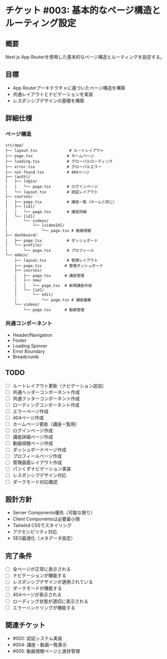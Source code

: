 # チケット #003: 基本的なページ構造とルーティング設定

## 概要
Next.js App Routerを使用した基本的なページ構造とルーティングを設定する。

## 目標
- App Routerアーキテクチャに基づいたページ構造を構築
- 共通レイアウトとナビゲーションを実装
- レスポンシブデザインの基礎を構築

## 詳細仕様

### ページ構造
```
src/app/
├── layout.tsx              # ルートレイアウト
├── page.tsx               # ホームページ
├── loading.tsx            # グローバルローディング
├── error.tsx              # グローバルエラー
├── not-found.tsx          # 404ページ
├── (auth)/
│   ├── login/
│   │   └── page.tsx       # ログインページ
│   └── layout.tsx         # 認証レイアウト
├── courses/
│   ├── page.tsx           # 講座一覧（ホームと同じ）
│   ├── [id]/
│   │   └── page.tsx       # 講座詳細
│   └── [id]/
│       └── videos/
│           └── [videoId]/
│               └── page.tsx # 動画視聴
├── dashboard/
│   ├── page.tsx           # ダッシュボード
│   └── profile/
│       └── page.tsx       # プロフィール
└── admin/
    ├── layout.tsx         # 管理レイアウト
    ├── page.tsx          # 管理ダッシュボード
    ├── courses/
    │   ├── page.tsx      # 講座管理
    │   ├── new/
    │   │   └── page.tsx  # 新規講座作成
    │   └── [id]/
    │       └── edit/
    │           └── page.tsx # 講座編集
    └── videos/
        └── page.tsx      # 動画管理
```

### 共通コンポーネント
- Header/Navigation
- Footer
- Loading Spinner
- Error Boundary
- Breadcrumb

## TODO
- [ ] ルートレイアウト更新（ナビゲーション追加）
- [ ] 共通ヘッダーコンポーネント作成
- [ ] 共通フッターコンポーネント作成
- [ ] ローディングコンポーネント作成
- [ ] エラーページ作成
- [ ] 404ページ作成
- [ ] ホームページ更新（講座一覧用）
- [ ] ログインページ作成
- [ ] 講座詳細ページ作成
- [ ] 動画視聴ページ作成
- [ ] ダッシュボードページ作成
- [ ] プロフィールページ作成
- [ ] 管理画面レイアウト作成
- [ ] パンくずナビゲーション実装
- [ ] レスポンシブデザイン対応
- [ ] ダークモード対応確認

## 設計方針
- Server Components優先（可能な限り）
- Client Componentsは必要最小限
- Tailwind CSSでスタイリング
- アクセシビリティ対応
- SEO最適化（メタデータ設定）

## 完了条件
- [ ] 全ページが正常に表示される
- [ ] ナビゲーションが機能する
- [ ] レスポンシブデザインが適用されている
- [ ] ダークモードが機能する
- [ ] 404ページが表示される
- [ ] ローディング状態が適切に表示される
- [ ] エラーハンドリングが機能する

## 関連チケット
- #002: 認証システム実装
- #004: 講座・動画一覧表示
- #005: 動画視聴ページと進捗管理